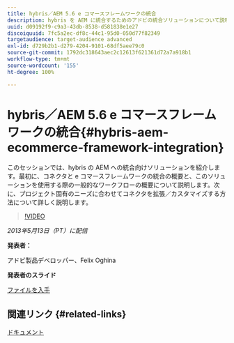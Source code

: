 ```yaml
---
title: hybris／AEM 5.6 e コマースフレームワークの統合
description: hybris を AEM に統合するためのアドビの統合ソリューションについて説明します。最初に、コネクタと e コマースフレームワークの統合の概要と、このソリューションを使用する際の一般的なワークフローの概要について説明します。次に、プロジェクト固有のニーズに合わせてコネクタを拡張／カスタマイズする方法について詳しく説明します。
uuid: d09192f9-c9a3-43db-8538-d581838e1e27
discoiquuid: 7fc5a2ec-df8c-44c1-95d0-050d77f82349
targetaudience: target-audience advanced
exl-id: d729b2b1-d279-4204-9101-68df5aee79c0
source-git-commit: 1792dc318643aec2c12613f621361d72a7a918b1
workflow-type: tm+mt
source-wordcount: '155'
ht-degree: 100%

---
```


# hybris／AEM 5.6 e コマースフレームワークの統合{#hybris-aem-ecommerce-framework-integration}

このセッションでは、hybris の AEM への統合向けソリューションを紹介します。最初に、コネクタと e コマースフレームワークの統合の概要と、このソリューションを使用する際の一般的なワークフローの概要について説明します。次に、プロジェクト固有のニーズに合わせてコネクタを拡張／カスタマイズする方法について詳しく説明します。

>[!VIDEO](https://video.tv.adobe.com/v/19578/?quality=9)

*2013年5月13日（PT）に配信*

**発表者：**

アドビ製品デベロッパー、Felix Oghina

**発表者のスライド**

[ファイルを入手](assets/hybris-aem-5-6-ecommerce-framework-integration.pdf)

## 関連リンク {#related-links}

[ドキュメント](https://docs.adobe.com/content/docs/en/cq/5-6-1/ecommerce/eCommerce-framework.html#Deploying%20eCommerce%20with%20hybris)

<!--
[Get back to the Overview](https://helpx.adobe.com/experience-manager/kt/eseminars/gems/aem-index.html)
-->
